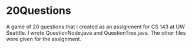 # 20Questions
A game of 20 questions that i created as an assignment for CS 143 at UW Seatttle. 
I wrote QuestionNode.java and QuestionTree.java. The other files were given for the assignment.
